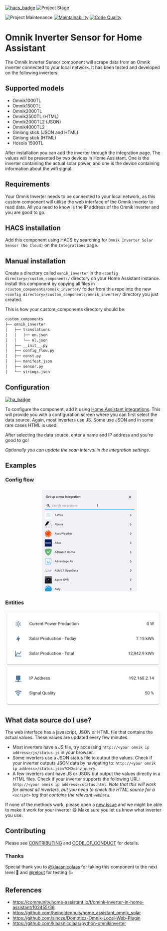 <!-- PROJECT SHIELDS -->
[![hacs_badge][hacs-shield]][hacs-url]
![Project Stage][project-stage-shield]

![Project Maintenance][maintenance-shield]
[![Maintainability][maintainability-shield]][maintainability-url]
[![Code Quality][code-quality-shield]][code-quality-url]

# Omnik Inverter Sensor for Home Assistant

The Omnik Inverter Sensor component will scrape data from an Omnik inverter connected to your local network.
It has been tested and developed on the following inverters:

## Supported models

- Omnik1000TL
- Omnik1500TL
- Omnik2000TL
- Omnik2500TL (HTML)
- Omnik2000TL2 (JSON)
- Omnik4000TL2
- Ginlong stick (JSON and HTML)
- Ginlong stick (HTML)
- Hosola 1500TL

After installation you can add the inverter through the integration page. The values will be presented by two devices in Home Assistant. One is the inverter containing the actual solar power, and one is the device containing information about the wifi signal.

## Requirements

Your Omnik Inverter needs to be connected to your local network, as this custom component will utilise the web interface of the Omnik inverter to read data. All you need to know is the IP address of the Omnik inverter and you are good to go.

## HACS installation

Add this component using HACS by searching for `Omnik Inverter Solar Sensor (No Cloud)` on the `Integrations` page.

## Manual installation

Create a directory called `omnik_inverter` in the `<config directory>/custom_components/` directory on your Home Assistant instance.
Install this component by copying all files in `/custom_components/omnik_inverter/` folder from this repo into the new `<config directory>/custom_components/omnik_inverter/` directory you just created.

This is how your custom_components directory should be:
```bash
custom_components
├── omnik_inverter
│   ├── translations
│   │   ├── en.json
│   │   └── nl.json
│   ├── __init__.py
│   ├── config_flow.py
│   ├── const.py
│   ├── manifest.json
│   ├── sensor.py
│   └── strings.json
```

## Configuration

[![ha_badge][ha-add-shield]][ha-add-url]

To configure the component, add it using [Home Assistant integrations][ha-add-url]. This will provide you with a configuration screen where you can first select the data source. Again, most inverters use JS. Some use JSON and in some rare cases HTML is used.

After selecting the data source, enter a name and IP address and you're good to go!

_Optionally you can update the scan interval in the integration settings._

## Examples

### Config flow

<img src="/images/config_flow.gif" width="500" />

### Entities

<img src="/images/all_entities.png" width="500" />

## What data source do I use?

The web interface has a javascript, JSON or HTML file that contains the actual values. These values are updated every few minutes.

- Most inverters have a JS file, try accessing `http://<your omnik ip address>/js/status.js` in your browser.
- Some inverters use a JSON status file to output the values. Check if your inverter outputs JSON data by navigating to: `http://<your omnik ip address>/status.json?CMD=inv_query`.
- A few inverters dont have JS or JSON but output the values directly in a HTML files. Check if your inverter supports the following URL: `http://<your omnik ip address>/status.html`. _Note that this will work for almost all inverters, but you need to check the HTML source for a `<script>` tag that contains the relevant `webData`._

If none of the methods work, please open a [new issue](https://github.com/robbinjanssen/home-assistant-omnik-inverter/issues/new) and we might be able to make it work for your inverter 😄 Make sure you let us know what inverter you use.

## Contributing

Please see [CONTRIBUTING](.github/CONTRIBUTING.md) and [CODE_OF_CONDUCT](.github/CODE_OF_CONDUCT.md) for details.

### Thanks

Special thank you to [@klaasnicolaas](https://github.com/klaasnicolaas) for taking this component to the next level 🚀 and [@relout](https://github.com/relout) for testing 👍

## References

- https://community.home-assistant.io/t/omink-inverter-in-home-assistant/102455/36
- https://github.com/heinoldenhuis/home_assistant_omnik_solar
- https://github.com/sincze/Domoticz-Omnik-Local-Web-Plugin
- https://github.com/klaasnicolaas/python-omnikinverter

[code-quality-shield]: https://img.shields.io/lgtm/grade/python/g/robbinjanssen/home-assistant-omnik-inverter.svg
[code-quality-url]: https://lgtm.com/projects/g/robbinjanssen/home-assistant-omnik-inverter/context:python
[maintainability-shield]: https://api.codeclimate.com/v1/badges/08d56a884fe1971d1c12/maintainability
[maintainability-url]: https://codeclimate.com/github/robbinjanssen/home-assistant-omnik-inverter/maintainability
[maintenance-shield]: https://img.shields.io/maintenance/yes/2022.svg
[project-stage-shield]: https://img.shields.io/badge/project%20stage-stable-brightgreen.svg?style=for-the-badge

[hacs-url]: https://github.com/custom-components/hacs
[hacs-shield]: https://img.shields.io/badge/HACS-Default-orange.svg?style=for-the-badge

[ha-add-url]: https://my.home-assistant.io/redirect/config_flow_start/?domain=omnik_inverter
[ha-add-shield]: https://my.home-assistant.io/badges/config_flow_start.svg
